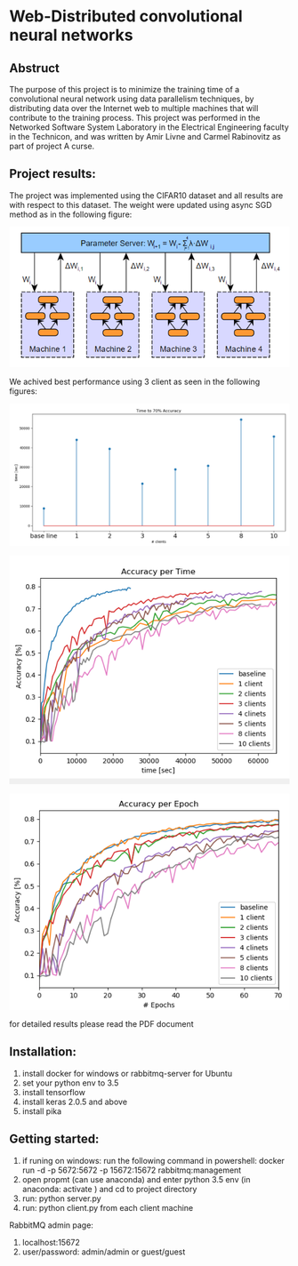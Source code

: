 # Web-Distributed convolutional neural networks 

## Abstruct
The purpose of this project is to minimize the training time of a convolutional neural network using data parallelism techniques, by distributing data over the Internet web to multiple machines that will contribute to the training process.
This project was performed in the Networked Software System Laboratory in the Electrical Engineering faculty in the Technicon, and was written by Amir Livne and Carmel Rabinovitz as part of project A curse.   

## Project results:
The project was implemented using the CIFAR10 dataset and all results are with respect to this dataset.
The weight were updated using async SGD method as in the following figure:

![Screenshot](pictures/async_sgd.png)

We achived best performance using 3 client as seen in the following figures:

![Screenshot](results/graphs/time_to_70.png)

![Screenshot](results/graphs/accuracy_per_time.png)

![Screenshot](results/graphs/accuracy_per_epoch.png)

for detailed results please read the PDF document

## Installation:
1. install docker for windows or rabbitmq-server for Ubuntu
2. set your python env to 3.5
3. install tensorflow
4. install keras 2.0.5 and above
5. install pika

## Getting started:
1. if runing on windows: run the following command in powershell:
	docker run -d -p 5672:5672 -p 15672:15672 rabbitmq:management
2. open propmt (can use anaconda) and enter python 3.5 env (in anaconda: activate <envname>) and cd to project directory
4. run: python server.py
5. run: python client.py <clinet name> from each client machine

RabbitMQ admin page:
1. localhost:15672
2. user/password: admin/admin or guest/guest
